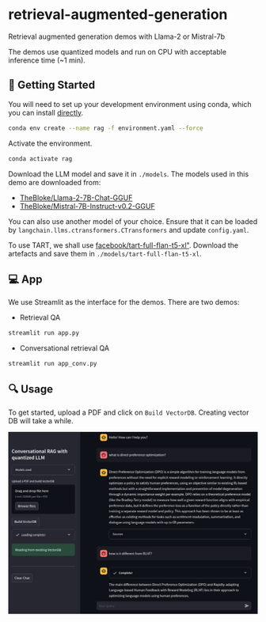 # retrieval-augmented-generation
Retrieval augmented generation demos with Llama-2 or Mistral-7b

The demos use quantized models and run on CPU with acceptable inference time (~1 min).


## 🔧 Getting Started

You will need to set up your development environment using conda, which you can install [directly](https://docs.conda.io/projects/conda/en/latest/user-guide/install/index.html).

```bash
conda env create --name rag -f environment.yaml --force
```

Activate the environment.
```bash
conda activate rag
```

Download the LLM model and save it in `./models`. The models used in this demo are downloaded from:
- [TheBloke/Llama-2-7B-Chat-GGUF](https://huggingface.co/TheBloke/Llama-2-7B-Chat-GGUF)
- [TheBloke/Mistral-7B-Instruct-v0.2-GGUF](https://huggingface.co/TheBloke/Mistral-7B-Instruct-v0.2-GGUF)

You can also use another model of your choice. Ensure that it can be loaded by `langchain.llms.ctransformers.CTransformers` and update `config.yaml`.

To use TART, we shall use [facebook/tart-full-flan-t5-xl"](https://huggingface.co/facebook/tart-full-flan-t5-xl). Download the artefacts and save them in `./models/tart-full-flan-t5-xl`.


## 💻 App

We use Streamlit as the interface for the demos. There are two demos:
- Retrieval QA
```bash
streamlit run app.py
```

- Conversational retrieval QA
```bash
streamlit run app_conv.py
```


## 🔍 Usage

To get started, upload a PDF and click on `Build VectorDB`. Creating vector DB will take a while.

![screenshot](./assets/screenshot.png)

